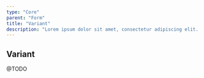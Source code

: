 ```yaml
---
type: "Core"
parent: "Form"
title: "Variant"
description: "Lorem ipsum dolor sit amet, consectetur adipiscing elit. Nunc tempus laoreet leo sit amet iaculis."
---
```


## Variant

@TODO
